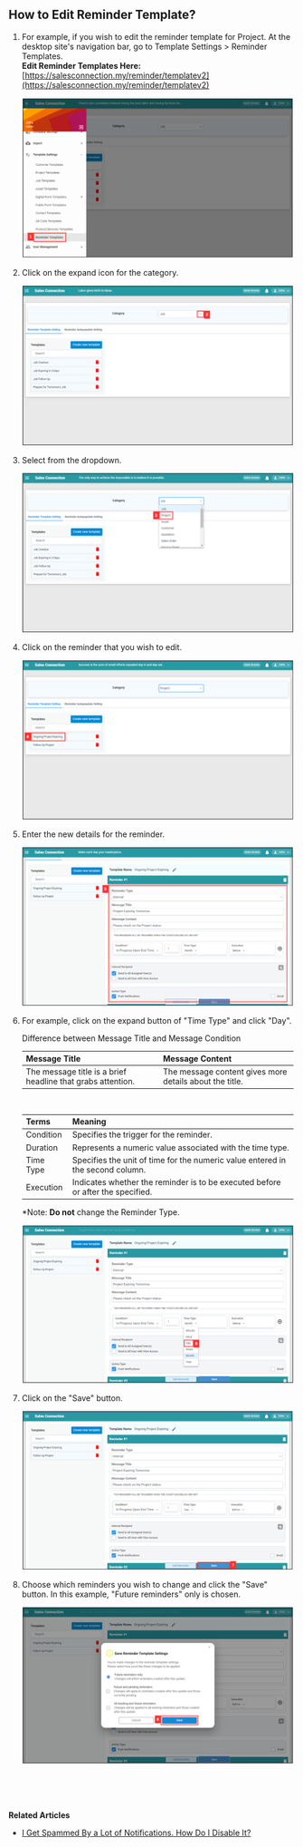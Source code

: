 ## How to Edit Reminder Template?
    
  1. For example, if you wish to edit the reminder template for Project. At the desktop site's navigation bar, go to Template Settings > Reminder Templates.<br>
     **Edit Reminder Templates Here:** [https://salesconnection.my/reminder/templatev2](https://salesconnection.my/reminder/templatev2)<br>

     <p align="center">
       <img src="img/Reminder_Templates_Sidebar.png" alt="Reminder Templates Sidebar">
     </p>

  2. Click on the expand icon for the category.<br>

     <p align="center">
       <img src="img/Expand_Button_For_Reminder.png" alt="Expand Button For Reminder">
     </p>

  3. Select from the dropdown.<br>

     <p align="center">
       <img src="img/Select_Project_For_Reminder.png" alt="Select Project For Reminder">
     </p>

  4. Click on the reminder that you wish to edit.<br>

     <p align="center">
       <img src="img/Select_Reminder_To_Edit.png" alt="Select Reminder to Edit">
     </p>

  5. Enter the new details for the reminder.<br>

     <p align="center">
       <img src="img/New_Reminder_Details.png" alt="New_Reminder_Details">
     </p>

  6. For example, click on the expand button of "Time Type" and click "Day".<br>

     Difference between Message Title and Message Condition<br>
     
     | Message Title | Message Content |
     |---------------|-------------------|
     | The message title is a brief headline that grabs attention. | The message content gives more details about the title. |

     <br>
     
     | Terms | Meaning |
     |-------|---------|
     | Condition | Specifies the trigger for the reminder. |
     | Duration | Represents a numeric value associated with the time type. |
     | Time Type | Specifies the unit of time for the numeric value entered in the second column. |
     | Execution | Indicates whether the reminder is to be executed before or after the specified. |
    
     *Note: **Do not** change the Reminder Type.<br>
     
     <p align="center">
       <img src="img/Change_Reminder_To_Day.png" alt="Change Reminder to Day">
     </p>

  6. Click on the "Save" button.<br>

     <p align="center">
       <img src="img/Save_Reminder_Button.png" alt="Save Reminder Button">
     </p>

  7. Choose which reminders you wish to change and click the "Save" button. In this example, "Future reminders" only is chosen.<br>

     <p align="center">
       <img src="img/Update_Existing_Reminders.png" alt="Update Existing Reminder">
     </p>
<br><br><br>

**Related Articles**
- [I Get Spammed By a Lot of Notifications. How Do I Disable It?](Disable_Notification.md)

